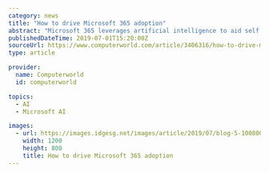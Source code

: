 ```yaml
---
category: news
title: "How to drive Microsoft 365 adoption"
abstract: "Microsoft 365 leverages artificial intelligence to aid self ... Case in point: PowerPoint Designer. This AI feature improves slides by automatically generating design ideas. “We’ve all created PowerPoints before and it’s amazing how much time you ..."
publishedDateTime: 2019-07-01T15:20:00Z
sourceUrl: https://www.computerworld.com/article/3406316/how-to-drive-microsoft-365-adoption.html
type: article

provider:
  name: Computerworld
  id: computerworld

topics:
  - AI
  - Microsoft AI

images:
  - url: https://images.idgesg.net/images/article/2019/07/blog-5-100800763-large.3x2.jpg
    width: 1200
    height: 800
    title: How to drive Microsoft 365 adoption
---
```

